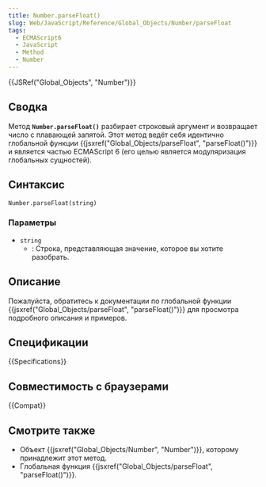 ```yaml
---
title: Number.parseFloat()
slug: Web/JavaScript/Reference/Global_Objects/Number/parseFloat
tags:
  - ECMAScript6
  - JavaScript
  - Method
  - Number
---
```


{{JSRef("Global_Objects", "Number")}}

## Сводка

Метод **`Number.parseFloat()`** разбирает строковый аргумент и возвращает число с плавающей запятой. Этот метод ведёт себя идентично глобальной функции {{jsxref("Global_Objects/parseFloat", "parseFloat()")}} и является частью ECMAScript 6 (его целью является модуляризация глобальных сущностей).

## Синтаксис

```
Number.parseFloat(string)
```

### Параметры

- `string`
  - : Строка, представляющая значение, которое вы хотите разобрать.

## Описание

Пожалуйста, обратитесь к документации по глобальной функции {{jsxref("Global_Objects/parseFloat", "parseFloat()")}} для просмотра подробного описания и примеров.

## Спецификации

{{Specifications}}

## Совместимость с браузерами

{{Compat}}

## Смотрите также

- Объект {{jsxref("Global_Objects/Number", "Number")}}, которому принадлежит этот метод.
- Глобальная функция {{jsxref("Global_Objects/parseFloat", "parseFloat()")}}.
